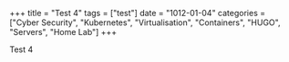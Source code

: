 +++
title = "Test 4"
tags = ["test"]
date = "1012-01-04"
categories = ["Cyber Security", "Kubernetes", "Virtualisation", "Containers", "HUGO", "Servers", "Home Lab"]
+++

Test 4
